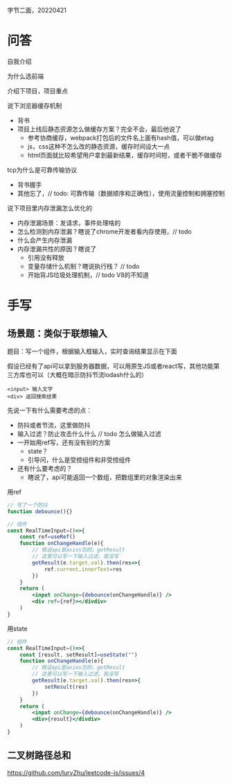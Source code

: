 字节二面，20220421

# 问答

自我介绍

为什么选前端

介绍下项目，项目重点

说下浏览器缓存机制
- 背书
- 项目上线后静态资源怎么做缓存方案？完全不会，最后他说了
  - 参考协商缓存，webpack打包后的文件名上面有hash值，可以做etag
  - js，css这种不怎么改的静态资源，缓存时间设大一点
  - html页面就比较希望用户拿到最新结果，缓存时间短，或者干脆不做缓存


tcp为什么是可靠传输协议

- 背书握手
- 其他忘了，// todo:  可靠传输（数据顺序和正确性），使用流量控制和拥塞控制

说下项目里内存泄漏怎么优化的

- 内存泄漏场景：发请求，事件处理啥的
- 怎么检测到内存泄漏？瞎说了chrome开发者看内存使用，// todo
- 什么会产生内存泄漏
- 内存泄漏共性的原因？瞎说了
  - 引用没有释放
  - 变量存储什么机制？瞎说执行栈？ // todo
  - 开始背JS垃圾处理机制，// todo V8的不知道

# 手写

## 场景题：类似于联想输入

题目：写一个组件，根据输入框输入，实时查询结果显示在下面

假设已经有了api可以拿到服务器数据，可以用原生JS或者react写，其他功能第三方库也可以（大概在暗示防抖节流lodash什么的）

```
<input> 输入文字
<div> 返回搜索结果
```
先说一下有什么需要考虑的点：

- 防抖或者节流，这里做防抖
- 输入过滤？防止攻击什么什么 // todo 怎么做输入过滤
- 一开始用ref写，还有没有别的方案
  - state？
  - 引导问，什么是受控组件和非受控组件
- 还有什么要考虑的？
  - 瞎说了，api可能返回一个数组，把数组里的对象渲染出来

用ref

``` jsx
// 写了一个防抖
function debounce(){}

// 组件
const RealTimeInput=()=>{
    const ref=useRef()
    function onChangeHandle(e){
        // 假设api是axios包的，getResult
        // 这里可以写一下输入过滤，我没写
        getResult(e.target.val).then(res=>{
            ref.current.innerText=res
        })
    }
    return (
        <input onChange={debounce(onChangeHandle)} />
        <div ref={ref}></divdiv>
    )
}
```

用state

``` jsx
// 组件
const RealTimeInput=()=>{
    const [result, setResult]=useState("")
    function onChangeHandle(e){
        // 假设api是axios包的，getResult
        // 这里可以写一下输入过滤，我没写
        getResult(e.target.val).then(res=>{
            setResult(res)
        })
    }
    return (
        <input onChange={debounce(onChangeHandle)} />
        <div>{result}</divdiv>
    )
}
```



## 二叉树路径总和

https://github.com/luryZhu/leetcode-js/issues/4
